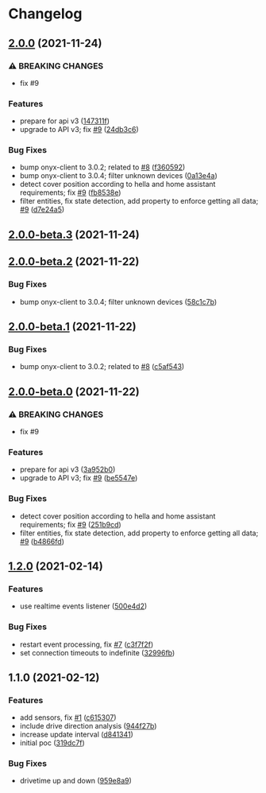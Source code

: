# Changelog


## [2.0.0](https://github.com/muhlba91/onyx-homeassistant-integration/compare/v1.2.0...v2.0.0) (2021-11-24)


### ⚠ BREAKING CHANGES

* fix #9

### Features

* prepare for api v3 ([147311f](https://github.com/muhlba91/onyx-homeassistant-integration/commit/147311f43b8dc2cf5bdc4f87f3ba1c2ac024e5c7))
* upgrade to API v3; fix [#9](https://github.com/muhlba91/onyx-homeassistant-integration/issues/9) ([24db3c6](https://github.com/muhlba91/onyx-homeassistant-integration/commit/24db3c6058f21b284b5ca4d501e1beaeaa1d18eb))


### Bug Fixes

* bump onyx-client to 3.0.2; related to [#8](https://github.com/muhlba91/onyx-homeassistant-integration/issues/8) ([f360592](https://github.com/muhlba91/onyx-homeassistant-integration/commit/f360592abb877f6473b3f71cf9d43d0090ef0f80))
* bump onyx-client to 3.0.4; filter unknown devices ([0a13e4a](https://github.com/muhlba91/onyx-homeassistant-integration/commit/0a13e4a63bc1498c5c155f1e1ad9391a801535d5))
* detect cover position according to hella and home assistant requirements; fix [#9](https://github.com/muhlba91/onyx-homeassistant-integration/issues/9) ([fb8538e](https://github.com/muhlba91/onyx-homeassistant-integration/commit/fb8538ef23e5ceb539bd3c9e9ded6c7c66c1aa59))
* filter entities, fix state detection, add property to enforce getting all data; [#9](https://github.com/muhlba91/onyx-homeassistant-integration/issues/9) ([d7e24a5](https://github.com/muhlba91/onyx-homeassistant-integration/commit/d7e24a5f389bae58db5d59cf37129838fa414b7d))

## [2.0.0-beta.3](https://github.com/muhlba91/onyx-homeassistant-integration/compare/v2.0.0-beta.2...v2.0.0-beta.3) (2021-11-24)

## [2.0.0-beta.2](https://github.com/muhlba91/onyx-homeassistant-integration/compare/v2.0.0-beta.1...v2.0.0-beta.2) (2021-11-22)


### Bug Fixes

* bump onyx-client to 3.0.4; filter unknown devices ([58c1c7b](https://github.com/muhlba91/onyx-homeassistant-integration/commit/58c1c7b6d95a8eda0a804018d6561fe5b2056863))

## [2.0.0-beta.1](https://github.com/muhlba91/onyx-homeassistant-integration/compare/v2.0.0-beta.0...v2.0.0-beta.1) (2021-11-22)


### Bug Fixes

* bump onyx-client to 3.0.2; related to [#8](https://github.com/muhlba91/onyx-homeassistant-integration/issues/8) ([c5af543](https://github.com/muhlba91/onyx-homeassistant-integration/commit/c5af543fffbb23b81528ab1ec582b0096a3ace56))

## [2.0.0-beta.0](https://github.com/muhlba91/onyx-homeassistant-integration/compare/v1.2.0...v2.0.0-beta.0) (2021-11-22)


### ⚠ BREAKING CHANGES

* fix #9

### Features

* prepare for api v3 ([3a952b0](https://github.com/muhlba91/onyx-homeassistant-integration/commit/3a952b0ebbf0470086fd1d0abdc3f3d3aadb1e26))
* upgrade to API v3; fix [#9](https://github.com/muhlba91/onyx-homeassistant-integration/issues/9) ([be5547e](https://github.com/muhlba91/onyx-homeassistant-integration/commit/be5547ed244f3ae8153b8f87330e001ed53fb1c0))


### Bug Fixes

* detect cover position according to hella and home assistant requirements; fix [#9](https://github.com/muhlba91/onyx-homeassistant-integration/issues/9) ([251b9cd](https://github.com/muhlba91/onyx-homeassistant-integration/commit/251b9cd2120b5957487de65fa8acdcf08f377f07))
* filter entities, fix state detection, add property to enforce getting all data; [#9](https://github.com/muhlba91/onyx-homeassistant-integration/issues/9) ([b4866fd](https://github.com/muhlba91/onyx-homeassistant-integration/commit/b4866fd48bc415fd3020a298be625063107936b2))

## [1.2.0](https://github.com/muhlba91/onyx-homeassistant-integration/compare/v1.1.0...v1.2.0) (2021-02-14)


### Features

* use realtime events listener ([500e4d2](https://github.com/muhlba91/onyx-homeassistant-integration/commit/500e4d2087adb5401ca6624b2416d862de554f31))


### Bug Fixes

* restart event processing, fix [#7](https://github.com/muhlba91/onyx-homeassistant-integration/issues/7) ([c3f7f2f](https://github.com/muhlba91/onyx-homeassistant-integration/commit/c3f7f2f14dcab682bdc4379a1b8ef691e54da8d2))
* set connection timeouts to indefinite ([32996fb](https://github.com/muhlba91/onyx-homeassistant-integration/commit/32996fb419a149437e07fd99cfbec8b7a2af7e3c))

## 1.1.0 (2021-02-12)


### Features

* add sensors, fix [#1](https://github.com/muhlba91/onyx-homeassistant-integration/issues/1) ([c615307](https://github.com/muhlba91/onyx-homeassistant-integration/commit/c6153074839e31dbbf7847ad430597a7bc12f745))
* include drive direction analysis ([944f27b](https://github.com/muhlba91/onyx-homeassistant-integration/commit/944f27be7854194033297644d1bc59a866ce27d6))
* increase update interval ([d841341](https://github.com/muhlba91/onyx-homeassistant-integration/commit/d841341363e215798c05b0a0001e0f662d88af0e))
* initial poc ([319dc7f](https://github.com/muhlba91/onyx-homeassistant-integration/commit/319dc7f1bc90083355bc8ac8cf7be789fdb4c078))


### Bug Fixes

* drivetime up and down ([959e8a9](https://github.com/muhlba91/onyx-homeassistant-integration/commit/959e8a966f0e09d99b787fef576cc595e603da3a))
